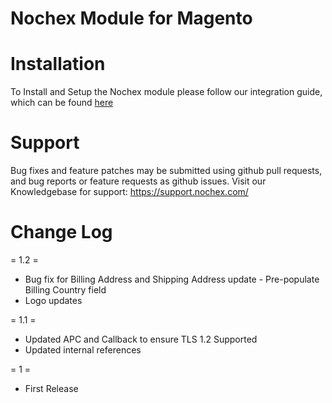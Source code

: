 Nochex Module for Magento
============

Installation
============
To Install and Setup the Nochex module please follow our integration guide, which can be found <a href="https://support.nochex.com/kb/faq.php?id=135">here</a>

Support
=====================
Bug fixes and feature patches may be submitted using github pull requests, and bug reports or feature requests as github issues.
Visit our Knowledgebase for support: https://support.nochex.com/ 

Change Log
====================

= 1.2 =

- Bug fix for Billing Address and Shipping Address update - Pre-populate Billing Country field
- Logo updates

= 1.1 =

- Updated APC and Callback to ensure TLS 1.2 Supported
- Updated internal references

= 1 =

- First Release
